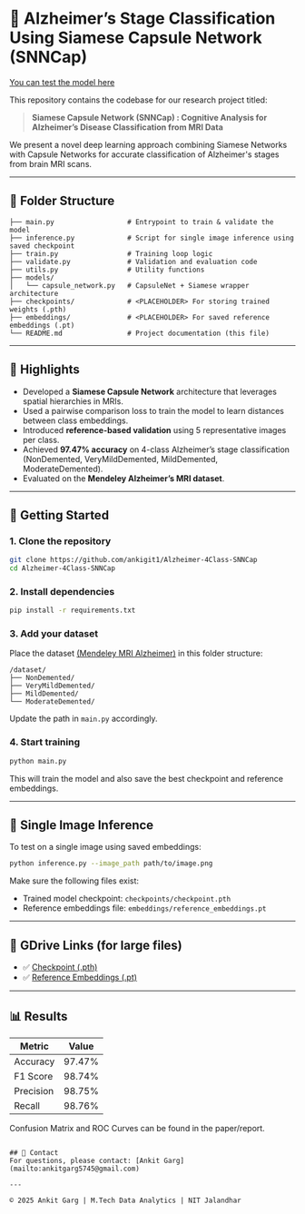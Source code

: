 # 🧠 Alzheimer’s Stage Classification Using Siamese Capsule Network (SNNCap)
[You can test the model here](https://www.brainhealthai.me/)

This repository contains the codebase for our research project titled:

> **Siamese Capsule Network (SNNCap) : Cognitive Analysis for Alzheimer’s Disease Classification from MRI Data**

We present a novel deep learning approach combining Siamese Networks with Capsule Networks for accurate classification of Alzheimer's stages from brain MRI scans.

---

## 📂 Folder Structure
```
├── main.py                  # Entrypoint to train & validate the model
├── inference.py             # Script for single image inference using saved checkpoint
├── train.py                 # Training loop logic
├── validate.py              # Validation and evaluation code
├── utils.py                 # Utility functions
├── models/
│   └── capsule_network.py   # CapsuleNet + Siamese wrapper architecture
├── checkpoints/             # <PLACEHOLDER> For storing trained weights (.pth)
├── embeddings/              # <PLACEHOLDER> For saved reference embeddings (.pt)
└── README.md                # Project documentation (this file)
```

---

## 📌 Highlights
- Developed a **Siamese Capsule Network** architecture that leverages spatial hierarchies in MRIs.
- Used a pairwise comparison loss to train the model to learn distances between class embeddings.
- Introduced **reference-based validation** using 5 representative images per class.
- Achieved **97.47% accuracy** on 4-class Alzheimer’s stage classification (NonDemented, VeryMildDemented, MildDemented, ModerateDemented).
- Evaluated on the **Mendeley Alzheimer’s MRI dataset**.

---

## 🚀 Getting Started

### 1. Clone the repository
```bash
git clone https://github.com/ankigit1/Alzheimer-4Class-SNNCap
cd Alzheimer-4Class-SNNCap
```

### 2. Install dependencies
```bash
pip install -r requirements.txt
```

### 3. Add your dataset
Place the dataset [(Mendeley MRI Alzheimer)](https://data.mendeley.com/datasets/ch87yswbz4/1) in this folder structure:
```
/dataset/
├── NonDemented/
├── VeryMildDemented/
├── MildDemented/
└── ModerateDemented/
```
Update the path in `main.py` accordingly.

### 4. Start training
```bash
python main.py
```

This will train the model and also save the best checkpoint and reference embeddings.

---

## 🧪 Single Image Inference
To test on a single image using saved embeddings:
```bash
python inference.py --image_path path/to/image.png
```
Make sure the following files exist:
- Trained model checkpoint: `checkpoints/checkpoint.pth`
- Reference embeddings file: `embeddings/reference_embeddings.pt`

---

## 📁 GDrive Links (for large files)
- ✅ [Checkpoint (.pth)](https://drive.google.com/file/d/1H3nt3QSzHjieJSlJ9K4AEpxte_J0lkrX/view?usp=sharing)
- ✅ [Reference Embeddings (.pt)](https://drive.google.com/file/d/1NYieFHumhOl3x5Nc6hazkF9-mvKe5c9y/view?usp=sharing  )

---

## 📊 Results
| Metric       | Value   |
|--------------|---------|
| Accuracy     | 97.47%  |
| F1 Score     | 98.74%  |
| Precision    | 98.75%  |
| Recall       | 98.76%  |

Confusion Matrix and ROC Curves can be found in the paper/report.


```

## 🤝 Contact
For questions, please contact: [Ankit Garg](mailto:ankitgarg5745@gmail.com)

---

© 2025 Ankit Garg | M.Tech Data Analytics | NIT Jalandhar




